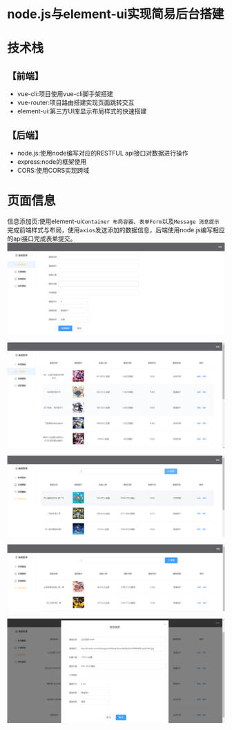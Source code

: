 # node.js与element-ui实现简易后台搭建

# 技术栈

## 【前端】<br>
* vue-cli:项目使用vue-cli脚手架搭建<br>
* vue-router:项目路由搭建实现页面跳转交互<br>
* element-ui:第三方UI库显示布局样式的快速搭建<br>
## 【后端】<br>
* node.js:使用node编写对应的RESTFUL api接口对数据进行操作<br>
* express:node的框架使用<br>
* CORS:使用CORS实现跨域<br>
# 页面信息
信息添加页:使用element-ui`Container 布局容器`、`表单Form`以及`Message 消息提示`完成前端样式与布局，使用`axios`发送添加的数据信息，后端使用node.js编写相应的api接口完成表单提交。<br>
![image](https://github.com/HZJ0716/node-element/blob/master/img/1.png)

![image](https://github.com/HZJ0716/node-element/blob/master/img/2.png)

![image](https://github.com/HZJ0716/node-element/blob/master/img/3.png)

![image](https://github.com/HZJ0716/node-element/blob/master/img/4.png)

![image](https://github.com/HZJ0716/node-element/blob/master/img/6.png)
